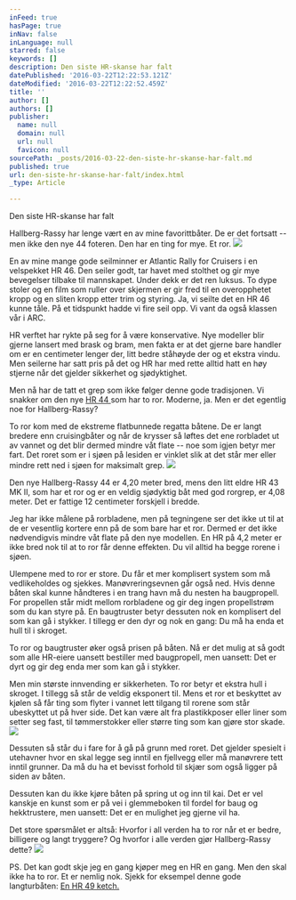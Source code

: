 ```yaml
---
inFeed: true
hasPage: true
inNav: false
inLanguage: null
starred: false
keywords: []
description: Den siste HR-skanse har falt
datePublished: '2016-03-22T12:22:53.121Z'
dateModified: '2016-03-22T12:22:52.459Z'
title: ''
author: []
authors: []
publisher:
  name: null
  domain: null
  url: null
  favicon: null
sourcePath: _posts/2016-03-22-den-siste-hr-skanse-har-falt.md
published: true
url: den-siste-hr-skanse-har-falt/index.html
_type: Article

---
```

Den siste HR-skanse har falt

Hallberg-Rassy har lenge vært en av mine favorittbåter. De
er det fortsatt -- men ikke den nye 44 foteren. Den har en ting for mye. Et ror.
![](https://the-grid-user-content.s3-us-west-2.amazonaws.com/1395f2f2-0819-40ee-a527-de5cdd8669a4.jpg)

En av mine mange gode seilminner er Atlantic Rally for
Cruisers i en velspekket HR 46\. Den seiler godt, tar havet med stolthet og gir
mye bevegelser tilbake til mannskapet. Under dekk er det ren luksus. To dype
stoler og en film som ruller over skjermen er gir fred til en overopphetet kropp
og en sliten kropp etter trim og styring. Ja, vi seilte det en HR 46 kunne
tåle. På et tidspunkt hadde vi fire seil opp. Vi vant da også klassen vår i
ARC.

HR verftet har rykte på seg for å være konservative. Nye
modeller blir gjerne lansert med brask og bram, men fakta er at det gjerne bare
handler om er en centimeter lenger der, litt bedre ståhøyde der og et ekstra
vindu. Men seilerne har satt pris på det og HR har med rette alltid hatt en høy
stjerne når det gjelder sikkerhet og sjødyktighet. 

Men nå har de tatt et grep som ikke følger denne gode
tradisjonen. Vi snakker om den nye [HR 44 ][0]som har to ror. Moderne, ja. Men er
det egentlig noe for Hallberg-Rassy?

To ror kom med de ekstreme flatbunnede regatta båtene. De er
langt bredere enn cruisingbåter og når de krysser så løftes det ene rorbladet
ut av vannet og det blir dermed mindre våt flate -- noe som igjen betyr mer
fart. Det roret som er i sjøen på lesiden er vinklet slik at det står mer eller
mindre rett ned i sjøen for maksimalt grep. ![](https://the-grid-user-content.s3-us-west-2.amazonaws.com/f2bd999e-0f17-4e5b-b9b1-3b881907d0cb.jpg)

Den nye Hallberg-Rassy 44 er 4,20 meter bred, mens den litt
eldre HR 43 MK II, som har et ror og er en veldig sjødyktig båt med god rorgrep,
er 4,08 meter. Det er fattige 12 centimeter forskjell i bredde.

Jeg har ikke målene på rorbladene, men på tegningene ser det
ikke ut til at de er vesentlig kortere enn på de som bare har et ror. Dermed er
det ikke nødvendigvis mindre våt flate på den nye modellen. En HR på 4,2 meter
er ikke bred nok til at to ror får denne effekten. Du vil alltid ha begge
rorene i sjøen. 

Ulempene med to ror er store. Du får et mer komplisert
system som må vedlikeholdes og sjekkes. Manøvreringsevnen går også ned. Hvis
denne båten skal kunne håndteres i en trang havn må du nesten ha baugpropell.
For propellen står midt mellom rorbladene og gir deg ingen propellstrøm som du
kan styre på. En baugtruster betyr dessuten nok en komplisert del som kan gå i
stykker. I tillegg er den dyr og nok en gang: Du må ha enda et hull til i
skroget.

To ror og baugtruster øker også prisen på båten. Nå er det
mulig at så godt som alle HR-eiere uansett bestiller med baugpropell, men
uansett: Det er dyrt og gir deg enda mer som kan gå i stykker. 

Men min største innvending er sikkerheten. To ror betyr et
ekstra hull i skroget. I tillegg så står de veldig eksponert til. Mens et ror
et beskyttet av kjølen så får ting som flyter i vannet lett tilgang til rorene
som står ubeskyttet ut på hver side. Det kan være alt fra plastikkposer eller
liner som setter seg fast, til tømmerstokker eller større ting som kan gjøre
stor skade.
![](https://the-grid-user-content.s3-us-west-2.amazonaws.com/3af8d619-ceaa-4d22-8629-a3cc4b0b6c97.jpg)

Dessuten så står du i fare for å gå på grunn med roret. Det
gjelder spesielt i utehavner hvor en skal legge seg inntil en fjellvegg eller
må manøvrere tett inntil grunner. Da må du ha et bevisst forhold til skjær som
også ligger på siden av båten.

Dessuten kan du ikke kjøre båten på spring ut og inn til
kai. Det er vel kanskje en kunst som er på vei i glemmeboken til fordel for
baug og hekktrustere, men uansett: Det er en mulighet jeg gjerne vil ha.

Det store spørsmålet er altså: Hvorfor i all verden ha to
ror når et er bedre, billigere og langt tryggere? Og hvorfor i alle verden gjør
Hallberg-Rassy dette?
![](https://the-grid-user-content.s3-us-west-2.amazonaws.com/84cab3ca-e4a9-4c3a-bda8-6230722eeed1.jpg)

PS. Det kan godt skje jeg en gang kjøper meg en HR en gang.
Men den skal ikke ha to ror. Et er
nemlig nok. Sjekk for eksempel denne gode langturbåten: [En HR 49 ketch.][1]

[0]: %20http:/www.hallberg-rassy.com/yachts/new-hallberg-rassy-44/
[1]: http://m.finn.no/boat/forsale/ad.html?finnkode=72858508